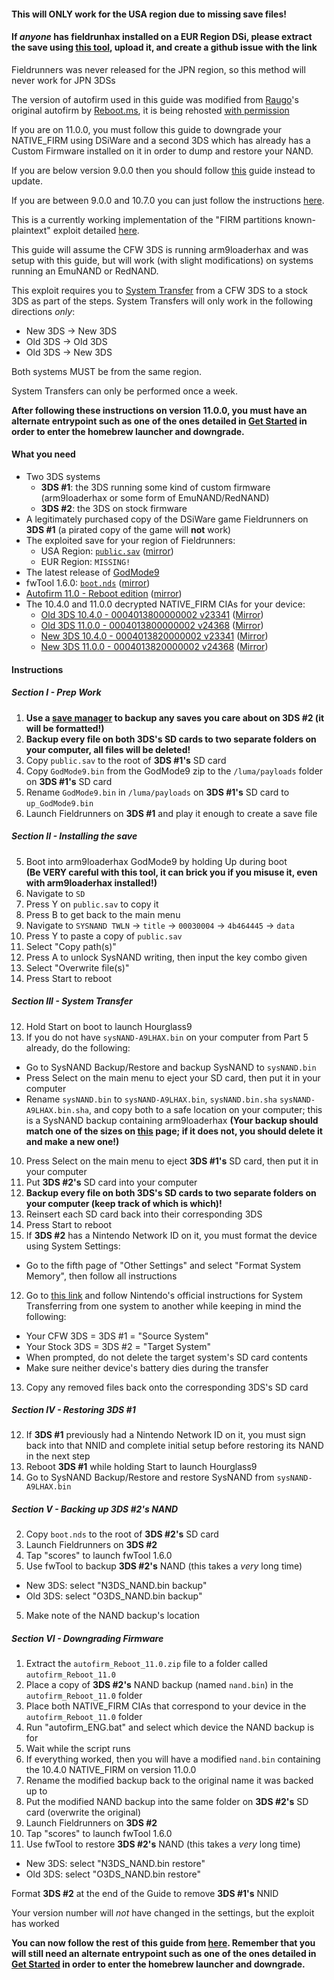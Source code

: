 #### This will ONLY work for the USA region due to missing save files!

#### If *anyone* has fieldrunhax installed on a EUR Region DSi, please extract the save using [this tool](https://gbatemp.net/attachments/dsi_sav_extract-zip.22221/), upload it, and create a github issue with the link

Fieldrunners was never released for the JPN region, so this method will never work for JPN 3DSs

The version of autofirm used in this guide was modified from [Raugo](https://gbatemp.net/members/356694/)'s original autofirm by [Reboot.ms](https://www.reboot.ms/forum/threads/2403/), it is being rehosted [with permission](http://archive.is/KOrWp)

If you are on 11.0.0, you must follow this guide to downgrade your NATIVE_FIRM using DSiWare and a second 3DS which has already has a Custom Firmware installed on it in order to dump and restore your NAND.    

If you are below version 9.0.0 then you should follow [this](https://github.com/Plailect/plailect.github.io/wiki/9.2.0-Update) guide instead to update.    

If you are between 9.0.0 and 10.7.0 you can just follow the instructions [here](https://github.com/Plailect/plailect.github.io/wiki/Get-Started).    

This is a currently working implementation of the "FIRM partitions known-plaintext" exploit detailed [here](https://www.3dbrew.org/wiki/3DS_System_Flaws).

This guide will assume the CFW 3DS is running arm9loaderhax and was setup with this guide, but will work (with slight modifications) on systems running an EmuNAND or RedNAND.

This exploit requires you to [System Transfer](http://en-americas-support.nintendo.com/app/answers/detail/a_id/13996/) from a CFW 3DS to a stock 3DS as part of the steps. System Transfers will only work in the following directions *only*:
  + New 3DS -> New 3DS
  + Old 3DS -> Old 3DS
  + Old 3DS -> New 3DS

Both systems MUST be from the same region.

System Transfers can only be performed once a week.

**After following these instructions on version 11.0.0, you must have an alternate entrypoint such as one of the ones detailed in [Get Started](https://github.com/Plailect/Guide/wiki/Get-Started) in order to enter the homebrew launcher and downgrade.**

#### What you need

* Two 3DS systems
  + **3DS #1**: the 3DS running some kind of custom firmware (arm9loaderhax or some form of EmuNAND/RedNAND)
  + **3DS #2**: the 3DS on stock firmware  
* A legitimately purchased copy of the DSiWare game Fieldrunners on **3DS #1** (a pirated copy of the game will **not** work)
* The exploited save for your region of Fieldrunners:
  + USA Region: [`public.sav`](https://mega.nz/#!I5ljGDiD!wIVzpWxMVmj1u-n4do_5qRleawwCVySyYAx11ydt3UA) ([mirror](https://drive.google.com/open?id=0BzPfvjeuhqoDTk1oOW9od09OVWM))
  + EUR Region: `MISSING!`
* The latest release of [GodMode9](https://github.com/d0k3/GodMode9/releases)
* fwTool 1.6.0: [`boot.nds`](https://mega.nz/#!A09F1LqZ!J2Co681BrnDiMe9LCdiemUCU-70pKx4aITYek2XkxII) ([mirror](https://drive.google.com/open?id=0BzPfvjeuhqoDZlNVR2x4VzBoVG8))
* [Autofirm 11.0 - Reboot edition](https://mega.nz/#!dl8ASTjB!2jsKbAYTAlspHhxYCt9Wzvia74xEvgtzGQxGLe3TJiM) ([mirror](https://drive.google.com/open?id=0BzPfvjeuhqoDRTlwYUQ1NDJoVlk))
* The 10.4.0 and 11.0.0 decrypted NATIVE_FIRM CIAs for your device:
    + [Old 3DS 10.4.0 - 0004013800000002 v23341](https://mega.nz/#!I5EmyCZC!pU-bG9Esg30LINlasTP43Sei6aDNnTIzh1ojwECKOrU) ([Mirror](https://drive.google.com/open?id=0BzPfvjeuhqoDUGxYbmkwVThSUHc))    
    + [Old 3DS 11.0.0 - 0004013800000002 v24368](https://mega.nz/#!AgUGAbKD!0iNXI1ioLM7mBzACfBrPLotYk8g-LzcdTgcuTsQCmHQ) ([Mirror](https://drive.google.com/open?id=0BzPfvjeuhqoDaG1jbERyQ1BGcHc))    
    + [New 3DS 10.4.0 - 0004013820000002 v23341](https://mega.nz/#!1xcEAApQ!anu5UenuD-uEm6z14n680rQThEgViAsytWh5ZuTa_hc) ([Mirror](https://drive.google.com/open?id=0BzPfvjeuhqoDRHlOTWJZNGtxVkk))
    + [New 3DS 11.0.0 - 0004013820000002 v24368](https://mega.nz/#!dk8BgZaJ!8EM0Wk4NHl6-_O4hhcatIpAx-vfkjMKZs7uQh__OKRw) ([Mirror](https://drive.google.com/open?id=0BzPfvjeuhqoDeVhnUU1semtNQjQ))

#### Instructions

##### Section I - Prep Work

1. **Use a [save manager](https://github.com/J-D-K/JKSM/releases) to backup any saves you care about on 3DS #2 (it will be formatted!)**
2. **Backup every file on both 3DS's SD cards to two separate folders on your computer, all files will be deleted!**
1. Copy `public.sav` to the root of **3DS #1's** SD card
2. Copy `GodMode9.bin` from the GodMode9 zip to the `/luma/payloads` folder on **3DS #1's** SD card
2. Rename `GodMode9.bin` in `/luma/payloads` on **3DS #1's** SD card to `up_GodMode9.bin`
3. Launch Fieldrunners on **3DS #1** and play it enough to create a save file

##### Section II - Installing the save

5. Boot into arm9loaderhax GodMode9 by holding Up during boot    
**(Be VERY careful with this tool, it can brick you if you misuse it, even with arm9loaderhax installed!)**
5. Navigate to `SD`
7. Press Y on `public.sav` to copy it
6. Press B to get back to the main menu
5. Navigate to `SYSNAND TWLN` -> `title` -> `00030004` -> `4b464445` -> `data`
16. Press Y to paste a copy of `public.sav`
17. Select "Copy path(s)"
18. Press A to unlock SysNAND writing, then input the key combo given
15. Select "Overwrite file(s)"
18. Press Start to reboot

##### Section III - System Transfer

12. Hold Start on boot to launch Hourglass9
19. If you do not have `sysNAND-A9LHAX.bin` on your computer from Part 5 already, do the following:    
  + Go to SysNAND Backup/Restore and backup SysNAND to `sysNAND.bin`
  + Press Select on the main menu to eject your SD card, then put it in your computer
  + Rename `sysNAND.bin` to `sysNAND-A9LHAX.bin`, `sysNAND.bin.sha` `sysNAND-A9LHAX.bin.sha`, and copy both to a safe location on your computer; this is a SysNAND backup containing arm9loaderhax **(Your backup should match one of the sizes on [this](https://github.com/Plailect/Guide/wiki/NAND-Size) page; if it does not, you should delete it and make a new one!)**
10. Press Select on the main menu to eject **3DS #1's** SD card, then put it in your computer
12. Put **3DS #2's** SD card into your computer
12. **Backup every file on both 3DS's SD cards to two separate folders on your computer (keep track of which is which)!**
11. Reinsert each SD card back into their corresponding 3DS
11. Press Start to reboot
12. If **3DS #2** has a Nintendo Network ID on it, you must format the device using System Settings:
  + Go to the fifth page of "Other Settings" and select "Format System Memory", then follow all instructions
12. Go to [this link](http://en-americas-support.nintendo.com/app/answers/detail/a_id/227/) and follow Nintendo's official instructions for System Transferring from one system to another while keeping in mind the following:
  + Your CFW 3DS = 3DS #1 = "Source System"
  + Your Stock 3DS = 3DS #2 = "Target System"
  + When prompted, do not delete the target system's SD card contents
  + Make sure neither device's battery dies during the transfer
13. Copy any removed files back onto the corresponding 3DS's SD card

##### Section IV - Restoring 3DS #1

12. If **3DS #1** previously had a Nintendo Network ID on it, you must sign back into that NNID and complete initial setup before restoring its NAND in the next step
14. Reboot **3DS #1** while holding Start to launch Hourglass9
16. Go to SysNAND Backup/Restore and restore SysNAND from `sysNAND-A9LHAX.bin`

##### Section V - Backing up 3DS #2's NAND
2. Copy `boot.nds` to the root of **3DS #2's** SD card
2. Launch Fieldrunners on **3DS #2**
3. Tap "scores" to launch fwTool 1.6.0
4. Use fwTool to backup **3DS #2's** NAND (this takes a *very* long time)
  + New 3DS: select "N3DS_NAND.bin backup"
  + Old 3DS: select "O3DS_NAND.bin backup"
5. Make note of the NAND backup's location

##### Section VI - Downgrading Firmware
1. Extract the `autofirm_Reboot_11.0.zip` file to a folder called `autofirm_Reboot_11.0`
2. Place a copy of **3DS #2's** NAND backup (named `nand.bin`) in the `autofirm_Reboot_11.0` folder
4. Place both NATIVE_FIRM CIAs that correspond to your device in the `autofirm_Reboot_11.0` folder
7. Run "autofirm_ENG.bat" and select which device the NAND backup is for
8. Wait while the script runs
8. If everything worked, then you will have a modified `nand.bin` containing the 10.4.0 NATIVE_FIRM on version 11.0.0
3. Rename the modified backup back to the original name it was backed up to
1. Put the modified NAND backup into the same folder on **3DS #2's** SD card (overwrite the original)
2. Launch Fieldrunners on **3DS #2**
3. Tap "scores" to launch fwTool 1.6.0
4. Use fwTool to restore **3DS #2's** NAND (this takes a *very* long time)
  + New 3DS: select "N3DS_NAND.bin restore"
  + Old 3DS: select "O3DS_NAND.bin restore"

Format **3DS #2** at the end of the Guide to remove **3DS #1's** NNID

Your version number will *not* have changed in the settings, but the exploit has worked

**You can now follow the rest of this guide from [here](https://github.com/Plailect/Guide/wiki/Part-1-(Homebrew)). Remember that you will still need an alternate entrypoint such as one of the ones detailed in [Get Started](https://github.com/Plailect/Guide/wiki/Get-Started) in order to enter the homebrew launcher and downgrade.**
